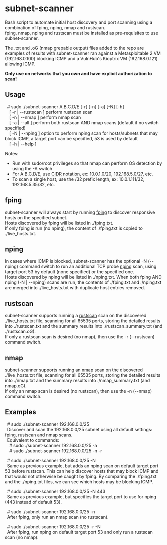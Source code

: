 # subnet-scanner
Bash script to automate initial host discovery and port scanning using a combination of fping, nping, nmap and rustscan.  
fping, nmap, nping and rustscan must be installed as pre-requisites to use subnet-scanner.  

The .txt and .oG (nmap grepable output) files added to the repo are examples of results with subnet-scanner ran against a Metasploitable 2 VM (192.168.0.100) blocking ICMP and a VulnHub's Kioptrix VM (192.168.0.121) allowing ICMP.  

**Only use on networks that you own and have explicit authorization to scan!**  

## Usage  
&ensp;# sudo ./subnet-scanner A.B.C.D/E [-r] [-n] [-a] [-N] [-h]  
&ensp;&ensp;[ -r | --rustscan ] perform rustscan scan  
&ensp;&ensp;[ -n | --nmap ] perform nmap scan  
&ensp;&ensp;[ -a | --all ] perform both rustscan AND nmap scans (default if no switch specified)  
&ensp;&ensp;[ -N | --nping ] option to perform nping scan for hosts/subnets that may block ICMP, a target port can be specified, 53 is used by default  
&ensp;&ensp;[ -h | --help ]  

Notes:  
* Run with sudo/root privileges so that nmap can perform OS detection by using the -A switch  
* For A.B.C.D/E, use [CIDR](https://en.wikipedia.org/wiki/Classless_Inter-Domain_Routing#CIDR_notation) notation, ex: 10.0.1.0/20, 192.168.5.0/27, etc.  
* To scan a single host, use the /32 prefix length, ex: 10.0.1.111/32, 192.168.5.35/32, etc.  

## fping
subnet-scanner will always start by running [fping](https://fping.org/) to discover responsive hosts on the specified subnet.  
Hosts discovered by fping will be listed in ./fping.txt.  
If only fping is run (no nping), the content of ./fping.txt is copied to ./live_hosts.txt.  

## nping
In cases where ICMP is blocked, subnet-scanner has the optional -N (--nping) command switch to run an additional TCP probe [nping](https://nmap.org/nping/) scan, using target port 53 by default (none specified) or the specified one.  
Hosts discovered by nping will be listed in ./nping.txt.
When both fping AND nping (-N | --nping) scans are run, the contents of ./fping.txt and ./nping.txt are merged into ./live_hosts.txt with duplicate host entries removed.  
## rustscan
subnet-scanner supports running a [rustscan](https://rustscan.github.io/RustScan/) scan on the discovered ./live_hosts.txt file, scanning for all 65535 ports, storing the detailed results into ./rustscan.txt and the summary results into ./rustscan_summary.txt (and ./rustscan.oG).  
If only a rustscan scan is desired (no nmap), then use the -r (--rustscan) command switch.  

## nmap
subnet-scanner supports running an [nmap](https://nmap.org/) scan on the discovered ./live_hosts.txt file, scanning for all 65535 ports, storing the detailed results into ./nmap.txt and the summary results into ./nmap_summary.txt (and nmap.oG).  
If only an nmap scan is desired (no rustscan), then use the -n (--nmap) command switch. 

## Examples
&ensp;# sudo ./subnet-scanner 192.168.0.0/25  
&ensp;Discover and scan the 192.168.0.0/25 subnet using all default settings: fping, rustscan and nmap scans.  
&ensp;Equivalent to commands:  
&ensp;&ensp;# sudo ./subnet-scanner 192.168.0.0/25 -a  
&ensp;&ensp;# sudo ./subnet-scanner 192.168.0.0/25 -n -r  

&ensp;# sudo ./subnet-scanner 192.168.0.0/25 -N  
&ensp;Same as previous example, but adds an nping scan on default target port 53 before rustscan. This can help discover hosts that may block ICMP and that would not otherwise be caught by fping. By comparing the ./fping.txt and the ./nping.txt files, we can see which hosts may be blocking ICMP.  

&ensp;# sudo ./subnet-scanner 192.168.0.0/25 -N 443  
&ensp;Same as previous example, but specifies the target port to use for nping (443 instead of default 53).  

&ensp;# sudo ./subnet-scanner 192.168.0.0/25 -n  
&ensp;After fping, only run an nmap scan (no rustscan).  

&ensp;# sudo ./subnet-scanner 192.168.0.0/25 -r -N  
&ensp;After fping, run nping on default target port 53 and only run a rustscan scan (no nmap).

